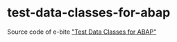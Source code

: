 # test-data-classes-for-abap
Source code of e-bite ["Test Data Classes for ABAP"](https://www.rheinwerk-verlag.de/test-data-classes-for-abap/)
